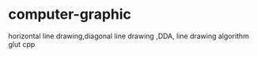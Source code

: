 # computer-graphic
horizontal line drawing,diagonal line drawing ,DDA,  line drawing algorithm glut cpp
